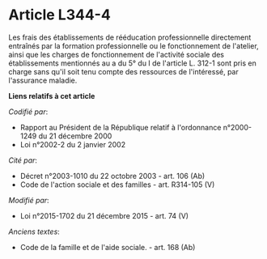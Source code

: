 # Article L344-4

Les frais des établissements de rééducation professionnelle directement entraînés par la formation professionnelle ou le
fonctionnement de l'atelier, ainsi que les charges de fonctionnement de l'activité sociale des établissements mentionnés au a
du 5° du I de l'article L. 312-1 sont pris en charge sans qu'il soit tenu compte des ressources de l'intéressé, par
l'assurance maladie.

**Liens relatifs à cet article**

_Codifié par_:

  - Rapport au Président de la République relatif à l'ordonnance n°2000-1249 du 21 décembre 2000
  - Loi n°2002-2 du 2 janvier 2002

_Cité par_:

  - Décret n°2003-1010 du 22 octobre 2003 - art. 106 (Ab)
  - Code de l'action sociale et des familles - art. R314-105 (V)

_Modifié par_:

  - Loi n°2015-1702 du 21 décembre 2015 - art. 74 (V)

_Anciens textes_:

  - Code de la famille et de l'aide sociale. - art. 168 (Ab)
